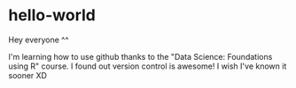 # hello-world

Hey everyone ^^

I'm learning how to use github thanks to the "Data Science: Foundations using R" course. 
I found out version control is awesome! I wish I've known it sooner XD
